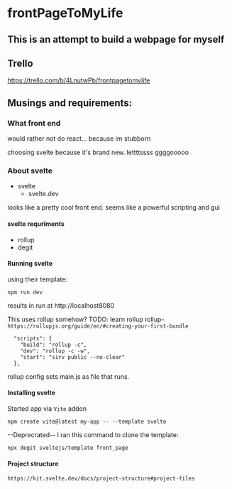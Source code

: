 # frontPageToMyLife

## This is an attempt to build a webpage for myself


## Trello

https://trello.com/b/4LnutwPb/frontpagetomylife

## Musings and requirements:

### What front end
would rather not do react... because im stubborn

choosing svelte because it's brand new. lettttssss ggggooooo

### About svelte
- svelte 
    - svelte.dev

looks like a pretty cool front end. seems like a powerful scripting and gui

#### svelte requriments
- rollup
- degit

#### Running svelte
using their template:
```
npm run dev
```
results in run at http://localhost8080

This uses rollup somehow? 
TODO: learn rollup
rollup- `https://rollupjs.org/guide/en/#creating-your-first-bundle`

```
  "scripts": {
    "build": "rollup -c",
    "dev": "rollup -c -w",
    "start": "sirv public --no-clear"
  },
```
rollup config sets main.js as file that runs.

#### Installing svelte
Started app via `Vite` addon
```
npm create vite@latest my-app -- --template svelte
```


--Deprecrated-- 
I ran this command to clone the template:
```
npx degit sveltejs/template front_page
```

#### Project structure
`https://kit.svelte.dev/docs/project-structure#project-files`